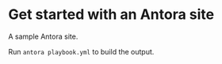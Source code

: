 # Get started with an Antora site

A sample Antora site.

Run `antora playbook.yml` to build the output.
